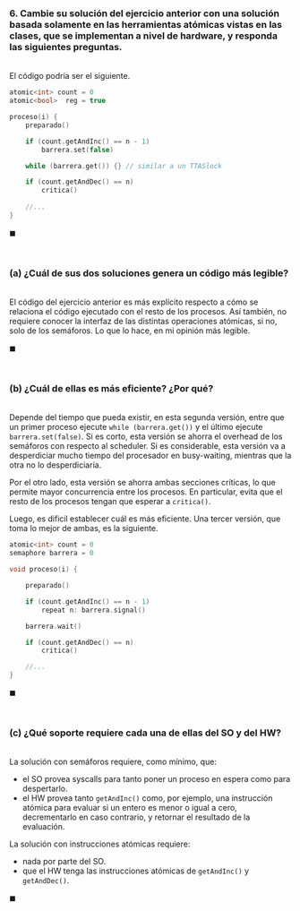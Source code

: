 ### 6. Cambie su solución del ejercicio anterior con una solución basada solamente en las herramientas atómicas vistas en las clases, que se implementan a nivel de hardware, y responda las siguientes preguntas.

\
El código podría ser el siguiente.

```C
atomic<int> count = 0
atomic<bool>  reg = true

proceso(i) {
    preparado()

    if (count.getAndInc() == n - 1)
        barrera.set(false)

    while (barrera.get()) {} // similar a un TTASlock

    if (count.getAndDec() == n)
        critica()
    
    //...
}
```

$\blacksquare$


<br>

### (a) ¿Cuál de sus dos soluciones genera un código más legible?

\
El código del ejercicio anterior es más explícito respecto a cómo se relaciona el código ejecutado con el resto de los procesos. Así también, no requiere conocer la interfaz de las distintas operaciones atómicas, si no, solo de los semáforos. Lo que lo hace, en mi opinión más legible. 

$\blacksquare$


<br>

### (b) ¿Cuál de ellas es más eficiente? ¿Por qué?

\
Depende del tiempo que pueda existir, en esta segunda versión, entre que un primer proceso ejecute `while (barrera.get())` y el último ejecute `barrera.set(false)`. Si es corto, esta versión se ahorra el overhead de los semáforos con respecto al scheduler. Si es considerable, esta versión va a desperdiciar mucho tiempo del procesador en busy-waiting, mientras que la otra no lo desperdiciaría.

Por el otro lado, esta versión se ahorra ambas secciones críticas, lo que permite mayor concurrencia entre los procesos. En particular, evita que el resto de los procesos tengan que esperar a `critica()`.

Luego, es dificil establecer cuál es más eficiente.
Una tercer versión, que toma lo mejor de ambas, es la siguiente.

```C
atomic<int> count = 0
semaphore barrera = 0

void proceso(i) {

    preparado()

    if (count.getAndInc() == n - 1)
        repeat n: barrera.signal()

    barrera.wait()

    if (count.getAndDec() == n)
        critica()

    //...
}
```

$\blacksquare$


<br>

### (c) ¿Qué soporte requiere cada una de ellas del SO y del HW?

\
La solución con semáforos requiere, como mínimo, que:

- el SO provea syscalls para tanto poner un proceso en espera como para despertarlo.
- el HW provea tanto `getAndInc()` como, por ejemplo, una instrucción atómica para evaluar si un entero es menor o igual a cero, decrementarlo en caso contrario, y retornar el resultado de la evaluación.


La solución con instrucciones atómicas requiere:
- nada por parte del SO.
- que el HW tenga las instrucciones atómicas de `getAndInc()` y `getAndDec()`.

$\blacksquare$
